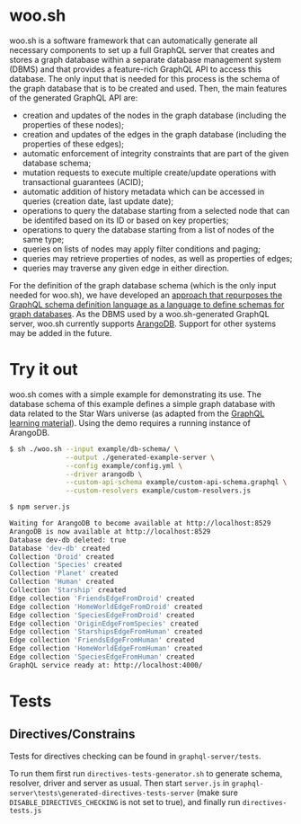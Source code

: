 # woo.sh
woo.sh is a software framework that can automatically generate all necessary components to set up a full GraphQL server that creates and stores a graph database within a separate database management system (DBMS) and that provides a feature-rich GraphQL API to access this database. The only input that is needed for this process is the schema of the graph database that is to be created and used. Then, the main features of the generated GraphQL API are:
* creation and updates of the nodes in the graph database (including the properties of these nodes);
* creation and updates of the edges in the graph database (including the properties of these edges);
* automatic enforcement of integrity constraints that are part of the given database schema;
* mutation requests to execute multiple create/update operations with transactional guarantees (ACID);
* automatic addition of history metadata which can be accessed in queries (creation date, last update date);
* operations to query the database starting from a selected node that can be identifed based on its ID or based on key properties;
* operations to query the database starting from a list of nodes of the same type;
* queries on lists of nodes may apply filter conditions and paging;
* queries may retrieve properties of nodes, as well as properties of edges;
* queries may traverse any given edge in either direction.

For the definition of the graph database schema (which is the only input needed for woo.sh), we have developed an [approach that repurposes the GraphQL schema definition language as a language to define schemas for graph databases](https://blog.liu.se/olafhartig/documents/graphql-schemas-for-property-graphs/). As the DBMS used by a woo.sh-generated GraphQL server, woo.sh currently supports [ArangoDB](https://www.arangodb.com/). Support for other systems may be added in the future.

# Try it out
woo.sh comes with a simple example for demonstrating its use. The database schema of this example defines a simple graph database with data related to the Star Wars universe (as adapted from the [GraphQL learning material](https://graphql.org/learn/)). Using the demo requires a running instance of ArangoDB.
```bash
$ sh ./woo.sh --input example/db-schema/ \
              --output ./generated-example-server \
              --config example/config.yml \
              --driver arangodb \
              --custom-api-schema example/custom-api-schema.graphql \
              --custom-resolvers example/custom-resolvers.js

$ npm server.js

Waiting for ArangoDB to become available at http://localhost:8529
ArangoDB is now available at http://localhost:8529
Database dev-db deleted: true
Database 'dev-db' created
Collection 'Droid' created
Collection 'Species' created
Collection 'Planet' created
Collection 'Human' created
Collection 'Starship' created
Edge collection 'FriendsEdgeFromDroid' created
Edge collection 'HomeWorldEdgeFromDroid' created
Edge collection 'SpeciesEdgeFromDroid' created
Edge collection 'OriginEdgeFromSpecies' created
Edge collection 'StarshipsEdgeFromHuman' created
Edge collection 'FriendsEdgeFromHuman' created
Edge collection 'HomeWorldEdgeFromHuman' created
Edge collection 'SpeciesEdgeFromHuman' created
GraphQL service ready at: http://localhost:4000/
```

# Tests

## Directives/Constrains
Tests for directives checking can be found in `graphql-server/tests`.

To run them first run `directives-tests-generator.sh` to generate schema, resolver, driver and server as usual.
Then start `server.js` in `graphql-server\tests\generated-directives-tests-server` (make sure `DISABLE_DIRECTIVES_CHECKING` is not set to true), and finally run `directives-tests.js`

